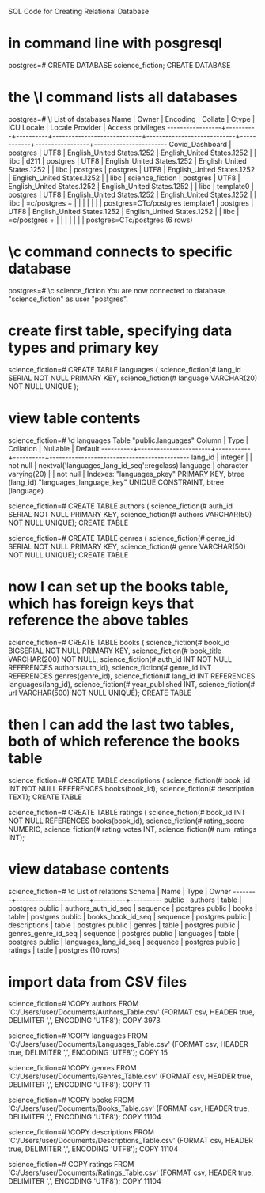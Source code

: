 SQL Code for Creating Relational Database

# in command line with posgresql

postgres=# CREATE DATABASE science_fiction;
CREATE DATABASE

# the \l command lists all databases

postgres=# \l
                                                                   List of databases
      Name       |  Owner   | Encoding |          Collate           |           Ctype            | ICU Locale | Locale Provider |   Access privileges
-----------------+----------+----------+----------------------------+----------------------------+------------+-----------------+-----------------------
 Covid_Dashboard | postgres | UTF8     | English_United States.1252 | English_United States.1252 |            | libc            |
 d211            | postgres | UTF8     | English_United States.1252 | English_United States.1252 |            | libc            |
 postgres        | postgres | UTF8     | English_United States.1252 | English_United States.1252 |            | libc            |
 science_fiction | postgres | UTF8     | English_United States.1252 | English_United States.1252 |            | libc            |
 template0       | postgres | UTF8     | English_United States.1252 | English_United States.1252 |            | libc            | =c/postgres          +
                 |          |          |                            |                            |            |
        | postgres=CTc/postgres
 template1       | postgres | UTF8     | English_United States.1252 | English_United States.1252 |            | libc            | =c/postgres          +
                 |          |          |                            |                            |            |
        | postgres=CTc/postgres
(6 rows)

# \c command connects to specific database

postgres=# \c science_fiction
You are now connected to database "science_fiction" as user "postgres".

# create first table, specifying data types and primary key

science_fiction=# CREATE TABLE languages (
science_fiction(# lang_id SERIAL NOT NULL PRIMARY KEY,
science_fiction(# language VARCHAR(20) NOT NULL UNIQUE
);

# view table contents

science_fiction=# \d languages
                                       Table "public.languages"
  Column  |         Type          | Collation | Nullable |                  Default
----------+-----------------------+-----------+----------+--------------------------------------------
 lang_id  | integer               |           | not null | nextval('languages_lang_id_seq'::regclass)
 language | character varying(20) |           | not null |
Indexes:
    "languages_pkey" PRIMARY KEY, btree (lang_id)
    "languages_language_key" UNIQUE CONSTRAINT, btree (language)

science_fiction=# CREATE TABLE authors (
science_fiction(# auth_id SERIAL NOT NULL PRIMARY KEY,
science_fiction(# authors VARCHAR(50) NOT NULL UNIQUE);
CREATE TABLE

science_fiction=# CREATE TABLE genres (
science_fiction(# genre_id SERIAL NOT NULL PRIMARY KEY,
science_fiction(# genre VARCHAR(50) NOT NULL UNIQUE);
CREATE TABLE

# now I can set up the books table, which has foreign keys that reference the above tables

science_fiction=# CREATE TABLE books (
science_fiction(# book_id BIGSERIAL NOT NULL PRIMARY KEY,
science_fiction(# book_title VARCHAR(200) NOT NULL,
science_fiction(# auth_id INT NOT NULL REFERENCES authors(auth_id),
science_fiction(# genre_id INT REFERENCES genres(genre_id),
science_fiction(# lang_id INT REFERENCES languages(lang_id),
science_fiction(# year_published INT,
science_fiction(# url VARCHAR(500) NOT NULL UNIQUE);
CREATE TABLE

# then I can add the last two tables, both of which reference the books table

science_fiction=# CREATE TABLE descriptions (
science_fiction(# book_id INT NOT NULL REFERENCES books(book_id),
science_fiction(# description TEXT);
CREATE TABLE

science_fiction=# CREATE TABLE ratings (
science_fiction(# book_id INT NOT NULL REFERENCES books(book_id),
science_fiction(# rating_score NUMERIC,
science_fiction(# rating_votes INT,
science_fiction(# num_ratings INT);

# view database contents

science_fiction=# \d
                  List of relations
 Schema |         Name          |   Type   |  Owner
--------+-----------------------+----------+----------
 public | authors               | table    | postgres
 public | authors_auth_id_seq   | sequence | postgres
 public | books                 | table    | postgres
 public | books_book_id_seq     | sequence | postgres
 public | descriptions          | table    | postgres
 public | genres                | table    | postgres
 public | genres_genre_id_seq   | sequence | postgres
 public | languages             | table    | postgres
 public | languages_lang_id_seq | sequence | postgres
 public | ratings               | table    | postgres
(10 rows)

# import data from CSV files

science_fiction=# \COPY authors FROM 'C:/Users/user/Documents/Authors_Table.csv' (FORMAT csv, HEADER true, DELIMITER ',', ENCODING 'UTF8');
COPY 3973

science_fiction=# \COPY languages FROM 'C:/Users/user/Documents/Languages_Table.csv' (FORMAT csv, HEADER true, DELIMITER ',', ENCODING 'UTF8');
COPY 15

science_fiction=# \COPY genres FROM 'C:/Users/user/Documents/Genres_Table.csv' (FORMAT csv, HEADER true, DELIMITER ',', ENCODING 'UTF8');
COPY 11

science_fiction=# \COPY books FROM 'C:/Users/user/Documents/Books_Table.csv' (FORMAT csv, HEADER true, DELIMITER ',', ENCODING 'UTF8');
COPY 11104

science_fiction=# \COPY descriptions FROM 'C:/Users/user/Documents/Descriptions_Table.csv' (FORMAT csv, HEADER true, DELIMITER ',', ENCODING 'UTF8');
COPY 11104

science_fiction=# COPY ratings FROM 'C:/Users/user/Documents/Ratings_Table.csv' (FORMAT csv, HEADER true, DELIMITER ',', ENCODING 'UTF8');
COPY 11104
